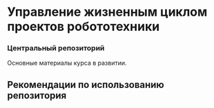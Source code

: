 # Управление жизненным циклом проектов робототехники
### Центральный репозиторий

Основные материалы курса в развитии.


## Рекомендации по использованию репозитория


